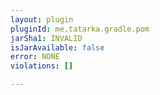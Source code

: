 ```yaml
---
layout: plugin
pluginId: me.tatarka.gradle.pom
jarSha1: INVALID
isJarAvailable: false
error: NONE
violations: []

---
```

